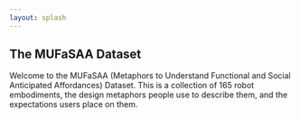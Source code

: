 ```yaml
---
layout: splash
---
```


## The MUFaSAA Dataset
Welcome to the MUFaSAA (Metaphors to Understand Functional and Social Anticipated Affordances) Dataset. This is a collection of 165 robot embodiments, the design metaphors people use to describe them, and the expectations users place on them.